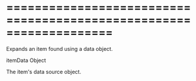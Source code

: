 <!--**
/*-------------------------------------------
    Auto-generated file. Do not modify.
-------------------------------------------

**-->
===================================================================
===================================================================

<!--shortDescription-->
Expands an item found using a data object.
<!--/shortDescription-->

<!--paramName1-->itemData<!--/paramName1-->
<!--paramType1-->Object<!--/paramType1-->
<!--paramDescription1-->
The item's data source object. 
<!--/paramDescription1-->

<!--fullDescription-->

<!--/fullDescription-->